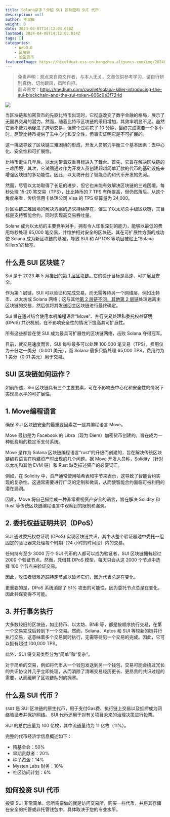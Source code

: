```yaml
---
title: Solana杀手？介绍 SUI 区块链和 SUI 代币
description: null
author: 李留白
weight: 0
date: 2024-04-07T14:12:04.658Z
lastmod: 2024-04-08T14:12:02.014Z
tags: []
categories:
    - Web3.0
    - 区块链
    - 加密货币
featuredImage: https://hicoldcat.oss-cn-hangzhou.aliyuncs.com/img/20240408221002.png
---
```


>免责声明：观点来自原文作者，与本人无关，文章仅供参考学习，请自行辨别真伪，切勿跟风，风险自担。<br/>
>翻译原文：https://medium.com/cwallet/solana-killer-introducing-the-sui-blockchain-and-the-sui-token-806c9a3f724d

![](https://hicoldcat.oss-cn-hangzhou.aliyuncs.com/img/20240408221002.png)

当区块链和加密货币的先驱比特币出现时，它彻底改变了数字金融的格局，展示了无国界交易的潜力。然而，随着比特币区块链的采用增加，其效率明显不足。虽然它毫不费力地促进了跨境交易，但整个过程花了 10 分钟，最终完成需要一个多小时。尽管比特币提供了去中心化和安全性，但事实证明它是不可扩展的。

这一挑战导致了区块链三难困境的形成，开发人员努力平衡三个基本因素：去中心化、安全性和可扩展性。

比特币诞生几年后，以太坊带着双重目标进入了舞台。首先，它旨在解决区块链的三难困境，其次，它试图通过作为开发人员创建超越简单汇款的代币的基础设施来增强区块链的多功能性。因此，以太坊开创了智能合约和代币开发的先河。

然而，尽管以太坊取得了长足的进步，但它也未能有效解决区块链的三难困境。每秒处理 15-20 笔交易（TPS），比比特币的 7 TPS 有所提高，但仍然落后。从这个角度来看，传统信用卡处理公司 Visa 的 TPS 结算量为 24,000。

对区块链三难困境的解决方案的追求持续存在，催生了以太坊杀手级区块链，其目标是支持智能合约，同时实现高交易吞吐量。

Solana 成为以太坊的主要竞争对手，拥有令人印象深刻的能力，能够以最低的费用每秒处理 65,000 笔交易，并维护相对安全的区块链。其在可扩展性方面的成功使 Solana 成为新区块链的基准，导致 SUI 和 APTOS 等项目被贴上“Solana Killers”的标签。

## 什么是 SUI 区块链？

Sui 是于 2023 年 5 月推出的[第 1 层区块链。](https://blog.cwallet.com/what-are-layer-1-on-chain-scaling-solutions/#what-is-a-layer-1-blockchain)它的设计目标是高速、可扩展且安全。

作为第 1 层链，SUI 可以验证和完成交易，而无需等待另一个网络层，例如比特币、以太坊或 Solana 网络；这与其他[第 2 层链不同，其他第 2 层链](https://blog.cwallet.com/what-are-layer-2-off-chain-scaling-solutions/#what-are-layer-2-solutions)处理远离主区块链的交易，然后仅将其发送回主区块链进行最终确定。

Sui 旨在通过结合使用本机编程语言“Move”、并行交易处理和委托权益证明 (DPoS) 共识机制，在不影响安全性的情况下提高其可扩展性。

所有这些都旨在使 SUI 成为最具可扩展性的区块链网络，击败 Solana 夺得冠军。

目前，就交易速度而言，SUI 每秒最多可以处理 100,000 笔交易（TPS），费用仅为十分之一美分（0.001 美元），而 Solana 最多只能处理 65,000 TPS，费用约为 1 美分（0.01 美元）用于交易。

## SUI 区块链如何运作？

如前所述，Sui 区块链具有三个主要要素，可在不影响去中心化和安全性的情况下实现高水平的可扩展性。

## 1. Move编程语言

确保 SUI 区块链安全的最重要因素之一是其编程语言 Move。

Move 最初是为 Facebook 的 Libra（现为 Diem）加密货币创建的，旨在成为一种低费用的稳定币支付系统。

Move 是作为 Solana 区块链编程语言“rust”的升级而创建的，旨在解决传统区块链编程语言在构建资产时出现的几个问题。据 Move 开发人员称，Solidity（针对以太坊和其他 EVM 链）和 Rust 缺乏描述资产的必要词汇。

例如，在 Solidity 中，资产通常使用哈希表和字节来表示，这导致了智能合约实现的复杂性。这通常需要进行广泛的定制和微调，从而使智能合约面临可被利用的潜在漏洞。

因此，Move 将自己描绘成一种非常重视资产安全的语言，旨在解决 Solidity 和 Rust 等传统区块链编程语言中观察到的限制和漏洞。

## 2. 委托权益证明共识（DPoS）

SUI 通过委托权益证明 (DPoS) 实现区块链共识，其中从整个验证器池中委托一组固定的验证器来处理每个时期（24 小时的时间段）内的交易。

任何持有至少 3000 万个 SUI 代币的人都可以成为验证者，SUI 区块链拥有超过 2000 个验证节点。然而，凭借其 DPoS 模型，每天只会从这 2000 个节点中选择 100 个节点来验证交易。

因此，攻击者很难追踪特定节点以破坏它们，因为代表总是在变化。

更重要的是，DPoS 系统消除了 51% 攻击的可能性，因为委托节点总是在变化，因此共谋变得不可能。

## 3. 并行事务执行

大多数较旧的区块链，如比特币、以太坊、BNB 等，都是按顺序执行交易，在第一个交易完成后转到下一个交易。然而，Solana、Aptos 和 SUI 等较新的链并行执行交易，这意味着多个交易同时执行，无需等待另一个交易的完成。因此，它可以拥有超过 100,000 TPS。

此外，SUI 将交易类型分为“简单”和“复杂”。

对于简单的交易，例如将代币从一个钱包发送到另一个钱包，交易可能会绕过冗长的共识协议并几乎立即处理，从而消除了清晰交易经历更长、更昂贵的共识过程的需要，从而缓解了区块链队列的拥塞。

## 什么是 SUI 代币？

`$SUI` 是 SUI 区块链的原生代币，用于支付Gas费、执行链上交易以及抵押成为网络验证者并保护网络。 SUI 代币还用于对有关项目未来的治理决策进行投票。

SUI 的总供应量为 100 亿枚，其中流通量约为 11 亿枚（11%）。

完整的代币经济学信息概述如下：

- 隋基金会：50%
- 早期贡献者：20%
- 种子资金：14%
- Mysten Labs 财务：10%
- 社区访问计划：6%

## 如何投资 SUI 代币

投资 SUI 非常简单。您所需要做的就是访问交易所，购买一些代币，并将其存储在安全的托管或非托管钱包中，具体取决于您的专业水平。
